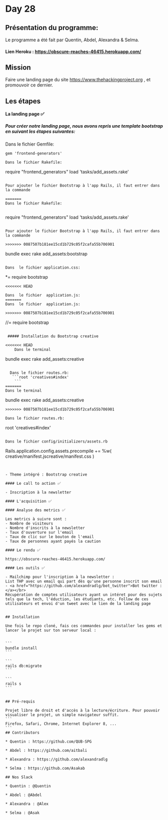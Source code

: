 # Day 28

## Présentation du programme:
Le programme a été fait par Quentin, Abdel, Alexandra & Selma. 

#### Lien Heroku : https://obscure-reaches-46415.herokuapp.com/

## Mission

Faire une landing page du site https://www.thehackingproject.org , et promouvoir ce dernier.


## Les étapes 


#### La landing page ✅
##### Pour créer notre landing page, nous avons repris une template bootstrap en suivant les étapes suivantes:

Dans le fichier Gemfile:

```
gem 'frontend-generators'
```


```
Dans le fichier Rakefile:

```
require "frontend_generators"
load 'tasks/add_assets.rake'
```

Pour ajouter le fichier Bootstrap à l'app Rails, il faut entrer dans la commande 
	
=======
Dans le fichier Rakefile:
	
```
require "frontend_generators"
load 'tasks/add_assets.rake'
```

Pour ajouter le fichier Bootstrap à l'app Rails, il faut entrer dans la commande 

>>>>>>> 0087507b181ee15cd1b729c05f2cafa55b706901
```
bundle exec rake add_assets:bootstrap
```

Dans  le fichier application.css:

```
*= require bootstrap
```
<<<<<<< HEAD

Dans  le fichier  application.js:
=======
Dans  le fichier  application.js:

>>>>>>> 0087507b181ee15cd1b729c05f2cafa55b706901
```
//= require bootstrap
```
    
 ##### Installation du Bootstrap creative 

<<<<<<< HEAD
 	Dans le terminal 
 ``` 
  bundle exec rake add_assets:creative
  ```

 	Dans le fichier routes.rb:
 	 ```root 'creatives#index'
 	  ```
=======
Dans le terminal 
``` 
bundle exec rake add_assets:creative
```
>>>>>>> 0087507b181ee15cd1b729c05f2cafa55b706901

Dans le fichier routes.rb:
```
root 'creatives#index'
```

Dans le fichier config/initializers/assets.rb
```
Rails.application.config.assets.precompile += %w( creative/manifest.jscreative/manifest.css )
````


- Theme intégré : Bootstrap creative

#### Le call to action ✅

- Inscription à la newsletter

#### L'acquisition ✅

#### Analyse des metrics ✅

Les metrics à suivre sont : 
- Nombre de visiteurs
- Nombre d'inscrits à la newsletter
- Taux d'ouverture sur l'email
- Taux de clic sur le bouton de l'email
- Taux de personnes ayant payés la caution

#### Le rendu ✅

https://obscure-reaches-46415.herokuapp.com/

#### Les outils ✅

- Mailchimp pour l'inscription à la newsletter : 
List THP avec un email qui part dès qu'une personne inscrit son email
- <a href="https://github.com/alexandradlg/bot_twitter">Bot twitter :</a></br>
Récupération de comptes utilisateurs ayant un intéret pour des sujets tels que la tech, l'éduction, les étudiants, etc. Follow de ces utilisateurs et envoi d'un tweet avec le lien de la landing page


## Installation

Une fois le repo cloné, fais ces commandes pour installer les gems et lancer le projet sur ton serveur local :


```
bundle install 
```

```
rails db:migrate 
```

```
rails s
```


## Pré-requis

Projet libre de droit et d'accès à la lecture/écriture. Pour pouvoir visualiser le projet, un simple navigateur suffit.
```
Firefox, Safari, Chrome, Internet Explorer 8, ...
```
## Contributors

* Quentin : https://github.com/QUB-SPG

* Abdel : https://github.com/aitbali

* Alexandra : https://github.com/alexandradlg

* Selma : https://github.com/Asakab

## Nos Slack

* Quentin : @Quentin

* Abdel : @Abdel

* Alexandra : @Alex

* Selma : @Asak
